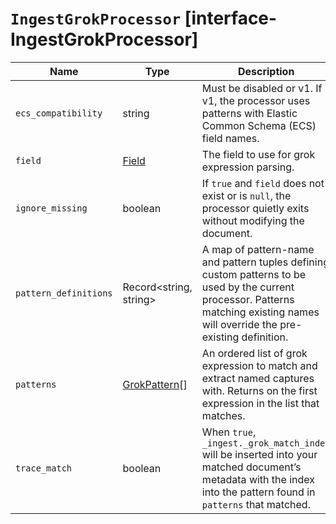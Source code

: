 # `IngestGrokProcessor` [interface-IngestGrokProcessor]

| Name | Type | Description |
| - | - | - |
| `ecs_compatibility` | string | Must be disabled or v1. If v1, the processor uses patterns with Elastic Common Schema (ECS) field names. |
| `field` | [Field](./Field.md) | The field to use for grok expression parsing. |
| `ignore_missing` | boolean | If `true` and `field` does not exist or is `null`, the processor quietly exits without modifying the document. |
| `pattern_definitions` | Record<string, string> | A map of pattern-name and pattern tuples defining custom patterns to be used by the current processor. Patterns matching existing names will override the pre-existing definition. |
| `patterns` | [GrokPattern](./GrokPattern.md)[] | An ordered list of grok expression to match and extract named captures with. Returns on the first expression in the list that matches. |
| `trace_match` | boolean | When `true`, `_ingest._grok_match_index` will be inserted into your matched document’s metadata with the index into the pattern found in `patterns` that matched. |
